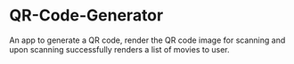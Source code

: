 # QR-Code-Generator
An app to generate a QR code, render the QR code image for scanning and upon scanning successfully renders a list of movies to user.
